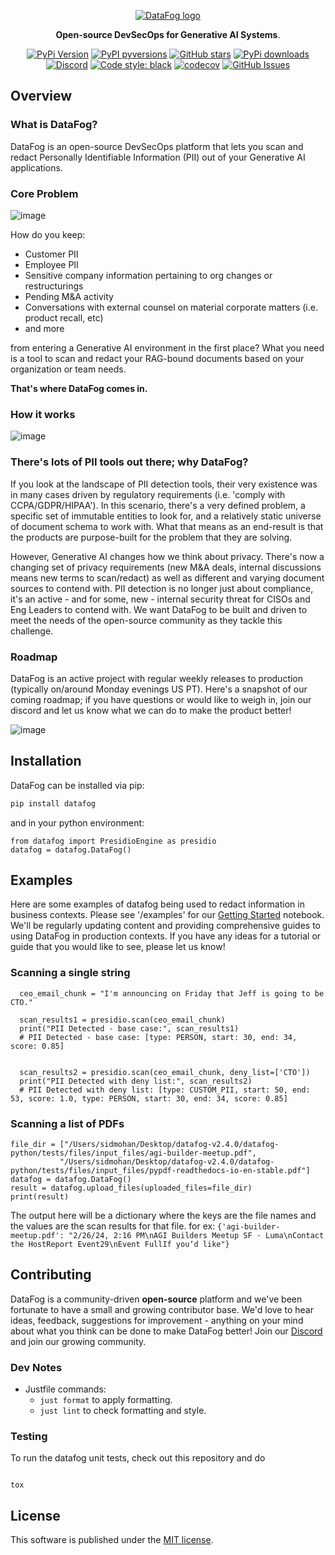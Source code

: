 <p align="center">
  <a href="https://www.datafog.ai"><img src="public/colorlogo.png" alt="DataFog logo"></a>
</p>

<p align="center">
    <b>Open-source DevSecOps for Generative AI Systems</b>. <br />
</p>

<p align="center">
  <a href="https://pypi.org/project/datafog/"><img src="https://img.shields.io/pypi/v/datafog.svg?style=flat-square" alt="PyPi Version"></a>
  <a href="https://pypi.org/project/datafog/"><img src="https://img.shields.io/pypi/pyversions/datafog.svg?style=flat-square" alt="PyPI pyversions"></a>
  <a href="https://github.com/datafog/datafog-python"><img src="https://img.shields.io/github/stars/datafog/datafog-python.svg?style=flat-square&logo=github&label=Stars&logoColor=white" alt="GitHub stars"></a>
  <a href="https://pypistats.org/packages/datafog"><img src="https://img.shields.io/pypi/dm/datafog.svg?style=flat-square" alt="PyPi downloads"></a>
  <a href="https://discord.gg/bzDth394R4"><img src="https://img.shields.io/discord/1173803135341449227?style=flat" alt="Discord"></a>
  <a href="https://github.com/psf/black"><img src="https://img.shields.io/badge/code%20style-black-000000.svg?style=flat-square" alt="Code style: black"></a>
  <a href="https://codecov.io/gh/datafog/datafog-python"><img src="https://img.shields.io/codecov/c/github/datafog/datafog-python.svg?style=flat-square" alt="codecov"></a>
  <a href="https://github.com/datafog/datafog-python/issues"><img src="https://img.shields.io/github/issues/datafog/datafog-python.svg?style=flat-square" alt="GitHub Issues"></a>
</p>

## Overview

### What is DataFog?

DataFog is an open-source DevSecOps platform that lets you scan and redact Personally Identifiable Information (PII) out of your Generative AI applications.

### Core Problem

![image](https://github.com/DataFog/datafog-python/assets/61345237/57fba4e5-21cc-458f-ac6a-6fbbb70a8de1)


How do you keep:

- Customer PII
- Employee PII
- Sensitive company information pertaining to org changes or restructurings
- Pending M&A activity
- Conversations with external counsel on material corporate matters (i.e. product recall, etc)
- and more

from entering a Generative AI environment in the first place? What you need is a tool to scan and redact your RAG-bound documents based on your organization or team needs.

**That's where DataFog comes in.**

### How it works

![image](https://github.com/DataFog/datafog-python/assets/61345237/91f4634a-8a9f-4621-81bc-09930feda78a)


### There's lots of PII tools out there; why DataFog?

If you look at the landscape of PII detection tools, their very existence was in many cases driven by regulatory requirements (i.e. 'comply with CCPA/GDPR/HIPAA').
In this scenario, there's a very defined problem, a specific set of immutable entities to look for, and a relatively static universe of document schema to work with. What that means as an end-result is that the products
are purpose-built for the problem that they are solving.

However, Generative AI changes how we think about privacy. There's now a changing set of privacy requirements (new M&A deals, internal discussions means new terms to scan/redact) as well as different and varying document sources to contend with. PII detection is no longer just about compliance, it's an active - and for some, new - internal security threat for CISOs and Eng Leaders to contend with. We want DataFog to be built and driven to meet the needs of the open-source community as they tackle this challenge.

### Roadmap
DataFog is an active project with regular weekly releases to production (typically on/around Monday evenings US PT).  Here's a snapshot of our coming roadmap; if you have questions or would like to weigh in, join our discord and let us know what we can do to make the product better!

![image](https://github.com/DataFog/datafog-python/assets/61345237/62964d22-a221-4f1d-a0e6-0cc99de2ba92)



## Installation

DataFog can be installed via pip:

```bash
pip install datafog
```

and in your python environment:

```
from datafog import PresidioEngine as presidio
datafog = datafog.DataFog()

```

## Examples

Here are some examples of datafog being used to redact information in business contexts. Please see '/examples' for our [Getting Started](examples/getting-started.ipynb) notebook. We'll be regularly updating content and providing comprehensive guides to using DataFog in production contexts. If you have any ideas for a tutorial or guide that you would like to see, please let us know!

### Scanning a single string

```
  ceo_email_chunk = "I'm announcing on Friday that Jeff is going to be CTO."

  scan_results1 = presidio.scan(ceo_email_chunk)
  print("PII Detected - base case:", scan_results1)
  # PII Detected - base case: [type: PERSON, start: 30, end: 34, score: 0.85]


  scan_results2 = presidio.scan(ceo_email_chunk, deny_list=['CTO'])
  print("PII Detected with deny list:", scan_results2)
  # PII Detected with deny list: [type: CUSTOM_PII, start: 50, end: 53, score: 1.0, type: PERSON, start: 30, end: 34, score: 0.85]

```

### Scanning a list of PDFs

```
file_dir = ["/Users/sidmohan/Desktop/datafog-v2.4.0/datafog-python/tests/files/input_files/agi-builder-meetup.pdf",
           "/Users/sidmohan/Desktop/datafog-v2.4.0/datafog-python/tests/files/input_files/pypdf-readthedocs-io-en-stable.pdf"]
datafog = datafog.DataFog()
result = datafog.upload_files(uploaded_files=file_dir)
print(result)
```

The output here will be a dictionary where the keys are the file names and the values are the scan results for that file.
for ex:
`{'agi-builder-meetup.pdf': "2/26/24, 2:16 PM\nAGI Builders Meetup SF · Luma\nContact the HostReport Event29\nEvent FullIf youʼd like"}`

## Contributing

DataFog is a community-driven **open-source** platform and we've been fortunate to have a small and growing contributor base. We'd love to hear ideas, feedback, suggestions for improvement - anything on your mind about what you think can be done to make DataFog better! Join our [Discord](https://discord.gg/bzDth394R4) and join our growing community.

### Dev Notes

- Justfile commands:
  - `just format` to apply formatting.
  - `just lint` to check formatting and style.

### Testing

To run the datafog unit tests, check out this repository and do

```

tox

```

## License

This software is published under the [MIT
license](https://en.wikipedia.org/wiki/MIT_License).
